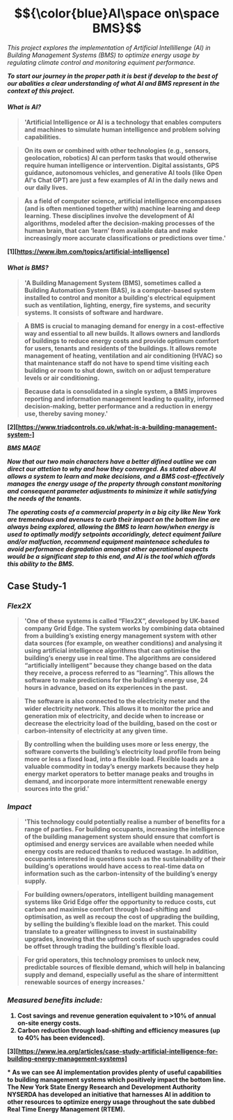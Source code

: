 # $${\color{blue}AI\space on\space BMS}$$ 
*This project explores the implementation of Artificial Intellillenge (AI)
 in Building Management Systems (BMS) to optimize energy usage by regulating 
 climate control and monitoring equiment performance.*

<strong>*To start our journey in the proper path it is best if develop to the 
best of our abalities a clear understanding of what AI and BMS represent in the 
context of this project.*<strong>

#### *What is AI?*
>'Artificial Intelligence or AI is a technology that enables computers and 
machines to simulate human intelligence and problem solving capabilities.

>On its own or combined with other technologies (e.g., sensors, geolocation, 
robotics) AI can perform tasks that would otherwise require human intelligence 
or intervention. Digital assistants, GPS guidance, autonomous vehicles, and 
generative AI tools (like Open AI's Chat GPT) are just a few examples of AI in 
the daily news and our daily lives.

>As a field of computer science, artificial intelligence encompasses 
(and is often mentioned together with) machine learning and deep learning. 
These disciplines involve the development of AI algorithms, modeled after the 
decision-making processes of the human brain, that can ‘learn’ from available 
data and make increasingly more accurate classifications or predictions over 
time.'

[1][https://www.ibm.com/topics/artificial-intelligence]

#### *What is BMS?*
>'A Building Management System (BMS), sometimes called a Building Automation 
System (BAS), is a computer-based system installed to control and monitor a 
building's electrical equipment such as ventilation, lighting, energy, fire 
systems, and security systems. It consists of software and hardware.

>A BMS is crucial to managing demand for energy in a cost-effective way and 
essential to all new builds. It allows owners and landlords of buildings to 
reduce energy costs and provide optimum comfort for users, tenants and 
residents of the buildings. It allows remote management of heating, ventilation 
and air conditioning (HVAC) so that maintenance staff do not have to spend time 
visiting each building or room to shut down, switch on or adjust temperature 
levels or air conditioning.

>Because data is consolidated in a single system, a BMS improves reporting and 
information management leading to quality, informed decision-making, better 
performance and a reduction in energy use, thereby saving money.'

[2][https://www.triadcontrols.co.uk/what-is-a-building-management-system-]

*BMS MAGE*

<strong>*Now that our two main characters have a better difined outline we can
direct our attetion to why and how they converged. As stated above AI allows
a system to learn and make decisions, and a BMS cost-effectively manages the 
energy usage of the property through constant monitoring and consequent 
parameter adjustments to minimize it while satisfying the needs of the 
tenants.*<strong>

<strong>*The operating costs of a commercial property in a big city like 
New York are tremendous and avenues to curb their impact on the bottom line are 
always being explored, allowing the BMS to learn how/when energy is used to
optimally modify setpoints accoridingly, detect equiment failure and/or
malfuction, recommend equipment maintenace schedules to avoid performance 
degradation amongst other operational aspects would be a significant step to 
this end, and AI is the tool which affords this ability to the BMS.*<strong>

## Case Study-1 
### *Flex2X* 
>'One of these systems is called “Flex2X”, developed by UK-based company 
Grid Edge. The system works by combining data obtained from a building’s 
existing energy management system with other data sources (for example, on 
weather conditions) and analysing it using artificial intelligence algorithms 
that can optimise the building’s energy use in real time. The algorithms are 
considered “artificially intelligent” because they change based on the data they
receive, a process referred to as “learning”. This allows the software to make 
predictions for the building’s energy use, 24 hours in advance, based on its 
experiences in the past.

>The software is also connected to the electricity meter and the wider 
electricity network. This allows it to monitor the price and generation mix of 
electricity, and decide when to increase or decrease the electricity load of the
building, based on the cost or carbon-intensity of electricity at any given 
time.

>By controlling when the building uses more or less energy, the software converts
the building’s electricity load profile from being more or less a fixed load, 
into a flexible load. Flexible loads are a valuable commodity in today’s energy
markets because they help energy market operators to better manage peaks and 
troughs in demand, and incorporate more intermittent renewable energy sources 
into the grid.'

### *Impact*
>'This technology could potentially realise a number of benefits for a range of 
parties.
>For building occupants, increasing the intelligence of the building management 
system should ensure that comfort is optimised and energy services are available
when needed while energy costs are reduced thanks to reduced wastage. In 
addition, occupants interested in questions such as the sustainability of their 
building’s operations would have access to real-time data on information such as
>the carbon-intensity of the building’s energy supply.

>For building owners/operators, intelligent building management systems like 
Grid Edge offer the opportunity to reduce costs, cut carbon and maximise comfort
through load-shifting and optimisation, as well as recoup the cost of upgrading 
the building, by selling the building’s flexible load on the market. This could 
translate to a greater willingness to invest in sustainability upgrades, knowing 
that the upfront costs of such upgrades could be offset through trading the 
building’s flexible load.

>For grid operators, this technology promises to unlock new, predictable sources 
of flexible demand, which will help in balancing supply and demand, especially 
useful as the share of intermittent renewable sources of energy increases.'

### *Measured benefits include:*

1. Cost savings and revenue generation equivalent to >10% of annual on-site 
energy costs.
2. Carbon reduction through load-shifting and efficiency measures 
(up to 40% has been evidenced).

[3][https://www.iea.org/articles/case-study-artificial-intelligence-for-building-energy-management-systems]


<strong>* As we can see AI implementation provides plenty of useful capabilities
to building management systems which positively impact the bottom line. The 
New York State Energy Research and Development Authority NYSERDA has developed
an initiative that harnesses AI in addition to other resources to optimize 
energy usage throughout the sate dubbed Real Time Energy Management (RTEM).






 

